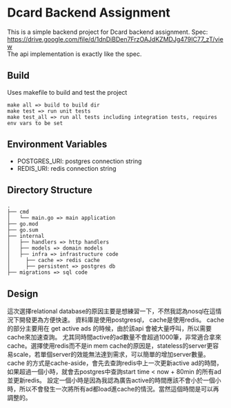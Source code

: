 # Dcard Backend Assignment

This is a simple backend project for Dcard backend assignment.
Spec: https://drive.google.com/file/d/1dnDiBDen7FrzOAJdKZMDJg479IC77_zT/view  
The api implementation is exactly like the spec.





## Build
Uses makefile to build and test the project
```
make all => build to build dir
make test => run unit tests
make test_all => run all tests including integration tests, requires env vars to be set
```

## Environment Variables
- POSTGRES_URI: postgres connection string
- REDIS_URI: redis connection string


## Directory Structure
```
.
├── cmd
│   └── main.go => main application
├── go.mod
├── go.sum
├── internal
│   ├── handlers => http handlers
│   ├── models => domain models
│   ├── infra => infrastructure code
│     ├── cache => redis cache
│     ├── persistent => postgres db
├── migrations => sql code
```

## Design

這次選擇relational database的原因主要是想練習一下，不然我認為nosql在這情況下開發更為方便快速。
資料庫是使用postgresql， cache是使用redis。
cache 的部分主要用在 get active ads 的時候，由於該api 會被大量呼叫，所以需要cache來加速查詢。
尤其同時間active的ad數量不會超過1000筆，非常適合拿來cache。選擇使用redis而不是in mem cache的原因是，stateless的server更容易scale，若單個server的效能無法達到需求，可以簡單的增加server數量。  
cache 的方式是cache-aside，會先去查詢redis中上一次更新active ad的時間，如果超過一個小時，就會去postgres中查詢start time < now + 80min 的所有ad並更新redis。
設定一個小時是因為我認為廣告active的時間應該不會小於一個小時，所以不會發生一次將所有ad都load進cache的情況。當然這個時間是可以再調整的。  
